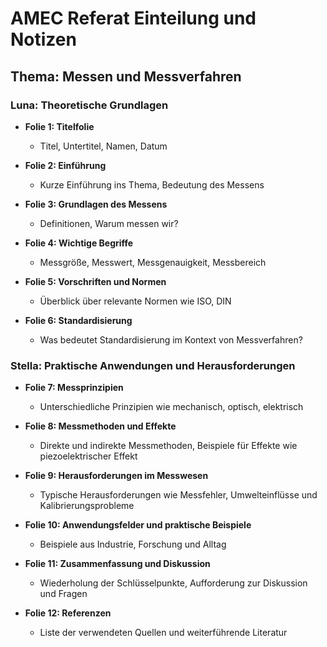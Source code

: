 # AMEC Referat Einteilung und Notizen

## Thema: Messen und Messverfahren

### Luna: Theoretische Grundlagen
- **Folie 1: Titelfolie**
  - Titel, Untertitel, Namen, Datum

- **Folie 2: Einführung**
  - Kurze Einführung ins Thema, Bedeutung des Messens

- **Folie 3: Grundlagen des Messens**
  - Definitionen, Warum messen wir?

- **Folie 4: Wichtige Begriffe**
  - Messgröße, Messwert, Messgenauigkeit, Messbereich

- **Folie 5: Vorschriften und Normen**
  - Überblick über relevante Normen wie ISO, DIN

- **Folie 6: Standardisierung**
  - Was bedeutet Standardisierung im Kontext von Messverfahren?

### Stella: Praktische Anwendungen und Herausforderungen
- **Folie 7: Messprinzipien**
  - Unterschiedliche Prinzipien wie mechanisch, optisch, elektrisch

- **Folie 8: Messmethoden und Effekte**
  - Direkte und indirekte Messmethoden, Beispiele für Effekte wie piezoelektrischer Effekt

- **Folie 9: Herausforderungen im Messwesen**
  - Typische Herausforderungen wie Messfehler, Umwelteinflüsse und Kalibrierungsprobleme

- **Folie 10: Anwendungsfelder und praktische Beispiele**
  - Beispiele aus Industrie, Forschung und Alltag

- **Folie 11: Zusammenfassung und Diskussion**
  - Wiederholung der Schlüsselpunkte, Aufforderung zur Diskussion und Fragen

- **Folie 12: Referenzen**
  - Liste der verwendeten Quellen und weiterführende Literatur